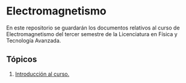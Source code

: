 # Electromagnetismo
En este repositorio se guardarán los documentos relativos al curso de Electromagnetismo del tercer semestre de la Licenciatura en Física y Tecnología Avanzada.

## Tópicos
1. [Introducción al curso.](https://github.com/losvaldote/Electromagnetismo/blob/main/Introduccio%CC%81n_al_curso.pdf)
